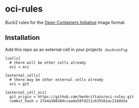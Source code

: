 # oci-rules

Buck2 rules for the [Open Containers Initiative](https://opencontainers.org) image format.

## Installation

Add this repo as an external cell in your projects `.buckconfig`

```
[cells]
  # there will be other cells already
  oci = oci

[external_cells]
  # there may be other external cells already
  oci = git

[external_cell_oci]
  git_origin = https://github.com/benbrittain/oci-rules.git
  commit_hash = 27e4a388104ccaada58fd211c635561ac21ddd3a
```

